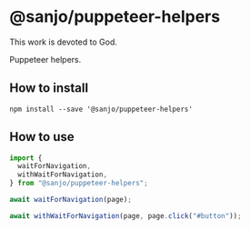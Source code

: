 # @sanjo/puppeteer-helpers

This work is devoted to God.

Puppeteer helpers.

## How to install

```
npm install --save '@sanjo/puppeteer-helpers'
```

## How to use

```js
import {
  waitForNavigation,
  withWaitForNavigation,
} from "@sanjo/puppeteer-helpers";

await waitForNavigation(page);

await withWaitForNavigation(page, page.click("#button"));
```
